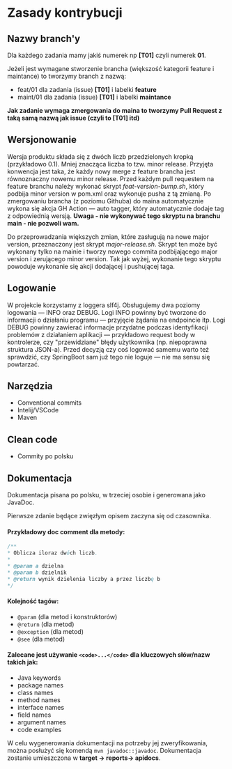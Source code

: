 # Zasady kontrybucji

## Nazwy branch'y
Dla każdego zadania mamy jakiś numerek np **[T01]** czyli numerek **01**.

Jeżeli jest wymagane stworzenie brancha (większość kategorii feature i maintance) to tworzymy branch z nazwą:
- feat/01 dla zadania (issue) **[T01]** i labelki **feature**
- maint/01 dla zadania (issue) **[T01]** i labelki **maintance**

**Jak zadanie wymaga zmergowania do maina to tworzymy Pull Request z taką samą nazwą jak issue (czyli to [T01] itd)**

## Wersjonowanie
Wersja produktu składa się z dwóch liczb przedzielonych kropką (przykładowo 0.1). Mniej znacząca liczba to tzw. minor
release. Przyjęta konwencja jest taka, że każdy nowy merge z feature brancha jest równoznaczny nowemu minor release.
Przed każdym pull requestem na feature branchu należy wykonać skrypt _feat-version-bump.sh_, który podbija minor version
w pom.xml oraz wykonuje pusha z tą zmianą. Po zmergowaniu brancha (z poziomu Githuba) do maina automatycznie wykona się akcja GH Action — auto tagger,
który automatycznie dodaje tag z odpowiednią wersją. **Uwaga - nie wykonywać tego skryptu na branchu main - nie pozwoli
wam.**

Do przeprowadzania większych zmian, które zasługują na nowe major version, przeznaczony jest skrypt _major-release.sh_.
Skrypt ten może być wykonany tylko na mainie i tworzy nowego commita podbijającego major version i zerującego minor
version. Tak jak wyżej, wykonanie tego skryptu powoduje wykonanie się akcji dodającej i pushującej taga.

## Logowanie
W projekcie korzystamy z loggera slf4j. Obsługujemy dwa poziomy logowania — INFO oraz DEBUG. Logi INFO powinny być
tworzone do informacji o działaniu programu — przyjęcie żądania na endpoincie itp. Logi DEBUG powinny zawierać informacje
przydatne podczas identyfikacji problemów z działaniem aplikacji — przykładowo request body w kontrolerze, czy "przewidziane"
błędy użytkownika (np. niepoprawna struktura JSON-a). Przed decyzją czy coś logować samemu warto też sprawdzić, czy SpringBoot
sam już tego nie loguje — nie ma sensu się powtarzać.

## Narzędzia
- Conventional commits
- Intelij/VSCode
- Maven

## Clean code
- Commity po polsku

## Dokumentacja
Dokumentacja pisana po polsku, w trzeciej osobie i generowana jako JavaDoc.

Pierwsze zdanie będące zwięzłym opisem zaczyna się od czasownika.
#### Przykładowy doc comment dla metody:
```java
/**
* Oblicza iloraz dwóch liczb.
*
* @param a dzielna 
* @param b dzielnik
* @return wynik dzielenia liczby a przez liczbę b
*/
```
#### Kolejność tagów:
- `@param` (dla metod i konstruktorów)
- `@return` (dla metod)
- `@exception` (dla metod)
- `@see` (dla metod)
#### Zalecane jest używanie  `<code>...</code>` dla kluczowych słów/nazw takich jak:
- Java keywords
- package names
- class names
- method names
- interface names
- field names
- argument names
- code examples

W celu wygenerowania dokumentacji na potrzeby jej zweryfikowania, można posłużyć się komendą `mvn javadoc::javadoc`.
Dokumentacja zostanie umieszczona w **target -> reports-> apidocs**.